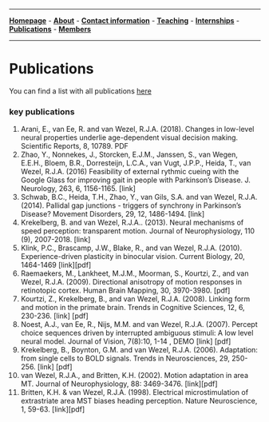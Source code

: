 

--------------------------------------
[**Homepage**](https://van-wezel.github.io/personalsite/) - [**About**](https://van-wezel.github.io/personalsite/about.html) - [**Contact information**](https://van-wezel.github.io/personalsite/contact.html) - [**Teaching**](https://van-wezel.github.io/personalsite/teaching.html) - [**Internships**](https://van-wezel.github.io/personalsite/internships.html) - [**Publications**](https://van-wezel.github.io/personalsite/publications.html) - [**Members**](https://van-wezel.github.io/personalsite/members.html) 

-------------------------------------------


# Publications

You can find a list with all publications [here](https://van-wezel.github.io/personalsite/publication-list.html)

### key publications

1. Arani, E., van Ee, R. and van Wezel, R.J.A. (2018). Changes in low-level neural properties underlie age-dependent visual decision making. Scientific Reports, 8, 10789. PDF
2. Zhao, Y., Nonnekes, J., Storcken, E.J.M., Janssen, S., van Wegen, E.E.H., Bloem, B.R., Dorresteijn, L.C.A., van Vugt, J.P.P., Heida, T., van Wezel, R.J.A. (2016) Feasibility of external rythmic cueing with the Google Glass for improving gait in people with Parkinson’s Disease. J. Neurology, 263, 6, 1156-1165. [link]
3. Schwab, B.C., Heida, T.H., Zhao, Y., van Gils, S.A. and van Wezel, R.J.A. (2014). Pallidal gap junctions - triggers of synchrony in Parkinson’s Disease? Movement Disorders, 29, 12, 1486-1494. [link]
4. Krekelberg, B. and van Wezel, R.J.A.. (2013). Neural mechanisms of speed perception: transparent motion. Journal of Neurophysiology, 110 (9), 2007-2018. [link]
5. Klink, P.C., Brascamp, J.W., Blake, R., and van Wezel, R.J.A. (2010). Experience-driven plasticity in binocular vision. Current Biology, 20, 1464-1469 [link][pdf] 
6. Raemaekers, M., Lankheet, M.J.M., Moorman, S., Kourtzi, Z., and van Wezel, R.J.A. (2009). Directional anisotropy of motion responses in retinotopic cortex. Human Brain Mapping, 30, 3970-3980. [pdf]
7. Kourtzi, Z., Krekelberg, B., and van Wezel, R.J.A. (2008). Linking form and motion in the primate brain. Trends in Cognitive Sciences, 12, 6, 230-236. [link] [pdf]
8. Noest, A.J., van Ee, R., Nijs, M.M. and van Wezel, R.J.A. (2007). Percept choice sequences driven by interrupted ambiguous stimuli: A low level neural model. Journal of Vision, 7(8):10, 1-14 , DEMO [link] [pdf]
9. Krekelberg, B., Boynton, G.M. and van Wezel, R.J.A. (2006). Adaptation: from single cells to BOLD signals. Trends in Neurosciences, 29, 250-256. [link] [pdf]
10. van Wezel, R.J.A., and Britten, K.H. (2002). Motion adaptation in area MT. Journal of Neurophysiology, 88: 3469-3476. [link][pdf]
11. Britten, K.H. & van Wezel, R.J.A. (1998). Electrical microstimulation of extrastriate area MST biases heading perception. Nature Neuroscience, 1, 59-63. [link][pdf]
